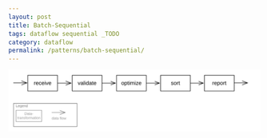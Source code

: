 ```yaml
---
layout: post
title: Batch-Sequential
tags: dataflow sequential _TODO
category: dataflow
permalink: /patterns/batch-sequential/
---
```


![](/images/patterns/batch-sequential.svg)
